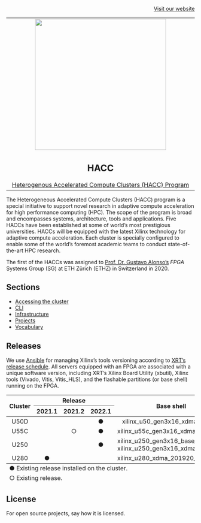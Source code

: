 <div id="readme" class="Box-body readme blob js-code-block-container">
<article class="markdown-body entry-content p-3 p-md-6" itemprop="text">
<p align="right">
<a href="https://systems.ethz.ch/research/data-processing-on-modern-hardware.html">Visit our website</a>
</p>

<table align="center"><tr><td align="center" width="9999">
<a href="https://systems.ethz.ch/research/data-processing-on-modern-hardware/alveo-fpga-cluster.html">
<img src="https://systems.ethz.ch/_jcr_content/orgbox/image.imageformat.logo.1091186870.svg" align="center" width="350">
</a>
<h1>
  HACC
</h1>
<a href="https://www.xilinx.com/support/university/XUP-HACC.html">Heterogenous Accelerated Compute Clusters (HACC) Program</a>
</td></tr></table>

The Heterogeneous Accelerated Compute Clusters (HACC) program is a special initiative to support novel research in adaptive compute acceleration for high performance computing (HPC). The scope of the program is broad and encompasses systems, architecture, tools and applications. Five HACCs have been established at some of world’s most prestigious universities. HACCs will be equipped with the latest Xilinx technology for adaptive compute acceleration. Each cluster is specially configured to enable some of the world’s foremost academic teams to conduct state-of-the-art HPC research. 

The first of the HACCs was assigned to [Prof. Dr. Gustavo Alonso’s](https://people.inf.ethz.ch/alonso/) *FPGA* Systems Group (SG) at ETH Zürich (ETHZ) in Switzerland in 2020.

## Sections
* [Accessing the cluster](docs/accessing-the-cluster.md)
* [CLI](docs/CLI.md)
* [Infrastructure](docs/infrastructure.md)
* [Projects](docs/projects.md)
* [Vocabulary](docs/vocabulary.md)

# Releases
We use [Ansible](/docs/definitions.md/#ansible) for managing Xilinx’s tools versioning according to [XRT’s release schedule](https://github.com/Xilinx/XRT/releases). All servers equipped with an FPGA are associated with a unique software version, including XRT’s Xilinx Board Utility (xbutil), Xilinx tools (Vivado, Vitis, Vitis_HLS), and the flashable partitions (or base shell) running on the FPGA.

<table class="tg">
<thead>
  <tr style="text-align:center">
    <th class="tg-0pky" rowspan="2"><div align="center">Cluster</div></th>
    <th class="tg-0pky" colspan="3" style="text-align:center"><div align="center">Release</div></th>
    <th class="tg-c3ow" rowspan="2">Base shell</th>
  </tr>
  <tr>
    <th class="tg-0pky" style="text-align:center">2021.1</th>
    <th class="tg-0pky" style="text-align:center">2021.2</th>
    <th class="tg-0pky" style="text-align:center">2022.1</th>
  </tr>
</thead>
<tbody>
  <tr>
    <td class="tg-0pky"><div align="center">U50D</div></td>
    <td class="tg-0pky"></td>
    <td class="tg-0pky" align="center"> </td> 
    <td class="tg-0pky" align="center">&#9679;</td>
    <td class="tg-0pky" style="text-align:center">xilinx_u50_gen3x16_xdma_base_5</td>
  </tr>
  <tr>
    <td class="tg-0pky"><div align="center">U55C</div></td>
    <td class="tg-0pky"></td>
    <td class="tg-0pky" align="center">&#9675;</td>
    <td class="tg-0pky" align="center">&#9679;</td>
    <td class="tg-0pky">xilinx_u55c_gen3x16_xdma_base_3</td>
  </tr>
  <tr>
    <td class="tg-0pky"><div align="center">U250</div></td>
    <td class="tg-0pky"></td>
    <td class="tg-0pky" align="center"> </td>
    <td class="tg-0pky" align="center">&#9679;</td>
    <td class="tg-0pky">xilinx_u250_gen3x16_base_4<br>xilinx_u250_gen3x16_xdma_shell_4_1<br></td>
  </tr>
  <tr>
    <td class="tg-0pky"><div align="center">U280</div></td>
    <td class="tg-0pky" align="center">&#9679;</td>
    <td class="tg-0pky" align="center"></td>
    <td class="tg-0pky" align="center"></td>
    <td class="tg-0pky">xilinx_u280_xdma_201920_3</td>
  </tr>
</tbody>
<tfoot><tr><td colspan="5">&#9675; Existing release.</td></tr></tfoot>
<tfoot><tr><td colspan="5">&#9679; Existing release installed on the cluster.</td></tr></tfoot>
</table>

# License
For open source projects, say how it is licensed.